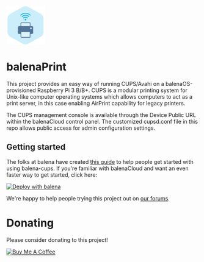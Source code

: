
<img src="logo.png" width="100"/>

# balenaPrint

This project provides an easy way of running CUPS/Avahi on a balenaOS-provisioned Raspberry Pi 3 B/B+. CUPS is a modular printing system for Unix-like computer operating systems which allows computers to act as a print server, in this case enabling AirPrint capability for legacy printers.

The CUPS management console is available through the Device Public URL within the balenaCloud control panel. The customized cupsd.conf file in this repo allows public access for admin configuration settings.

## Getting started

The folks at balena have created [this guide](https://www.balena.io/blog/wifi-enable-usb-printers-with-a-raspberry-pi-and-share-it-over-your-network/) to help people get started with using balena-cups. If you're familiar with balenaCloud and want an even faster way to get started, click here:

[![Deploy with balena](https://balena.io/deploy.svg)](https://dashboard.balena-cloud.com/deploy?repoUrl=https://github.com/willswire/balena-cups)

We're happy to help people trying this project out on [our forums](https://forums.balena.io/).

# Donating

Please consider donating to this project!

<a href="https://www.buymeacoffee.com/williamwalker" target="_blank"><img src="https://www.buymeacoffee.com/assets/img/custom_images/orange_img.png" alt="Buy Me A Coffee" style="height: 41px !important;width: 174px !important;box-shadow: 0px 3px 2px 0px rgba(190, 190, 190, 0.5) !important;-webkit-box-shadow: 0px 3px 2px 0px rgba(190, 190, 190, 0.5) !important;" ></a>
